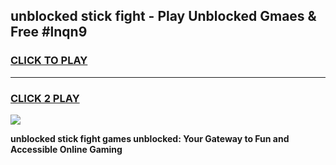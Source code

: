 
## unblocked stick fight - Play Unblocked Gmaes & Free #lnqn9
<h3>
<a href="https://news.freeplayer.one?title=unblocked_stick_fight&ref=26F">CLICK TO PLAY</a></h3>
<hr>

<h3>
<a href="https://news.freeplayer.one?title=unblocked_stick_fight&ref=26F">CLICK 2 PLAY</a>
  
</h3>

<a href="https://news.freeplayer.one?title=unblocked_stick_fight&ref=26F/"><img src="https://clearcache.store/games.png"></a>


**unblocked stick fight games unblocked: Your Gateway to Fun and Accessible Online Gaming**
